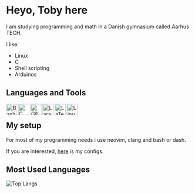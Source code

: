 # Heyo, Toby here

I am studying programming and math in a Danish gymnasium called Aarhus TECH.

I like:
* Linux
* C
* Shell scripting
* Arduinos

## Languages and Tools
<!-- <p align="left"> -->
<img align="left" width="30px" height="auto" alt="Bash" title="Bash" src="https://simpleicons.org/icons/gnubash.svg" />

<img align="left" width="30px" height="auto" alt="C" title="C" src="https://simpleicons.org/icons/c.svg" />

<img align="left" width="30px" height="auto" alt="Git" title="Git" src="https://simpleicons.org/icons/git.svg" />

<img align="left" width="30px" height="auto" alt="Laravel" title="Laravel" src="https://simpleicons.org/icons/laravel.svg" />

<img align="left" width="30px" height="auto" alt="LaTex" title="LaTex" src="https://simpleicons.org/icons/latex.svg" />

<img align="left" width="30px" height="auto" alt="Linux" title="Linux" src="https://simpleicons.org/icons/linux.svg" />
<!-- </p> -->

<br />

## My setup

For most of my programming needs i use neovim, clang and bash or dash.

If you are interested, [here](https://github.com/sandalbanditten/dotfiles) is my configs.

## Most Used Languages

<!-- Github Stats -->
![Top Langs](https://github-readme-stats.vercel.app/api/top-langs/?username=sandalbanditten&layout=compact&hide=starlark,objective-c,objective-c%2B%2B&langs_count=10&hide_border=true&title_color=5764a6&text_color=5764a6)
